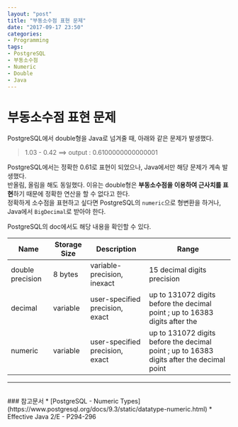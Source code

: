 ```yaml
---
layout: "post"
title: "부동소수점 표현 문제"
date: "2017-09-17 23:50"
categories:
- Programming
tags:
- PostgreSQL
- 부동소수점
- Numeric
- Double
- Java
---
```


# 부동소수점 표현 문제
PostgreSQL에서 double형을 Java로 넘겨줄 때, 아래와 같은 문제가 발생했다.

> 1.03 - 0.42 ==> output : 0.6100000000000001

PostgreSQL에서는 정확한 0.61로 표현이 되었으나, Java에서만 해당 문제가 계속 발생했다. <br/>
반올림, 올림을 해도 동일했다. 이유는 double형은 **부동소수점을 이용하여 근사치를 표현**하기 때문에 정확한 연산을 할 수 없다고 한다. <br/> 정확하게 소수점을 표현하고 싶다면 PostgreSQL의 `numeric`으로 형변환을 하거나, Java에서 `BigDecimal`로 받아야 한다.

PostgreSQL의 doc에서도 해당 내용을 확인할 수 있다.



Name    | Storage Size | Description                        | Range
--------|--------------|------------------------------------|-----------------------------------------------------------------------------------------
double precision    | 8 bytes	| variable-precision, inexact | 15 decimal digits precision
decimal | variable     | user-specified precision, exact    | up to 131072 digits before the decimal point ; up to 16383 digits after the
numeric | variable     | user-specified precision, exact    | up to 131072 digits before the decimal point ; up to 16383 digits after the decimal point

--------------------------------
<br/>
### 참고문서
* [PostgreSQL - Numeric Types](https://www.postgresql.org/docs/9.3/static/datatype-numeric.html)
* Effective Java 2/E - P294-296
